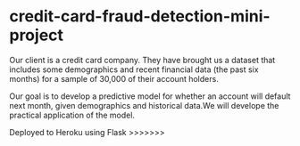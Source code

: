 # credit-card-fraud-detection-mini-project

Our client is a credit card company. They have brought us a dataset that includes some demographics and recent financial data (the past six months) for a sample of 30,000 of their account holders.



Our goal is to develop a predictive model for whether an account will default next month, given demographics and historical data.We will develope the practical application of the model.

Deployed to Heroku using Flask >>>>>>> 
